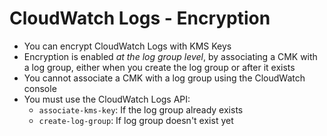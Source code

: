 # CloudWatch Logs - Encryption
- You can encrypt CloudWatch Logs with KMS Keys
- Encryption is enabled *at the log group level*, by associating a CMK with a log group, either when you create the log group or after it exists
- You cannot associate a CMK with a log group using the CloudWatch console
- You must use the CloudWatch Logs API:
  - `associate-kms-key`: If the log group already exists
  - `create-log-group`: If log group doesn't exist yet
